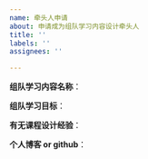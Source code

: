 ```yaml
---
name: 牵头人申请
about: 申请成为组队学习内容设计牵头人
title: ''
labels: ''
assignees: ''

---
```


**组队学习内容名称**：


**组队学习目标**：


**有无课程设计经验**：


**个人博客 or github**：
